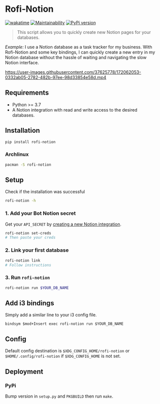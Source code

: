 # Rofi-Notion

[![wakatime](https://wakatime.com/badge/github/mathix420/rofi-notion.svg)](https://wakatime.com/badge/github/mathix420/rofi-notion) [![Maintainability](https://api.codeclimate.com/v1/badges/5c9f6aa7ba7bf5d8d8bc/maintainability)](https://codeclimate.com/github/mathix420/rofi-notion/maintainability) [![PyPi version](https://badgen.net/pypi/v/rofi-notion/)](https://pypi.org/project/rofi-notion)

> This script allows you to quickly create new Notion pages for your databases.

*Example:* I use a Notion database as a task tracker for my business. With Rofi-Notion and some key bindings, I can quickly create a new entry in my Notion database without the hassle of waiting and navigating the slow Notion interface.


https://user-images.githubusercontent.com/37625778/172062053-0332ab05-2782-482b-97ee-98d33854e58d.mp4

## Requirements

- Python >= 3.7
- A Notion integration with read and write access to the desired databases.

## Installation

```bash
pip install rofi-notion
```

### Archlinux

```bash
pacman -S rofi-notion
```

## Setup

Check if the installation was successful
```bash
rofi-notion -h
```

### 1. Add your Bot Notion secret

Get your `API_SECRET` by [creating a new Notion integration](https://www.notion.so/my-integrations).

```bash
rofi-notion set-creds
# Then paste your creds
```

### 2. Link your first database

```bash
rofi-notion link
# Follow instructions
```

### 3. Run `rofi-notion`

```bash
rofi-notion run $YOUR_DB_NAME
```

## Add i3 bindings

Simply add a similar line to your i3 config file.
```config
bindsym $mod+Insert exec rofi-notion run $YOUR_DB_NAME
```

## Config

Default config destination is `$XDG_CONFIG_HOME/rofi-notion` or `$HOME/.config/rofi-notion` if `$XDG_CONFIG_HOME` is not set.

## Deployment

### PyPi

Bump version in `setup.py` and `PKGBUILD` then run `make`.
